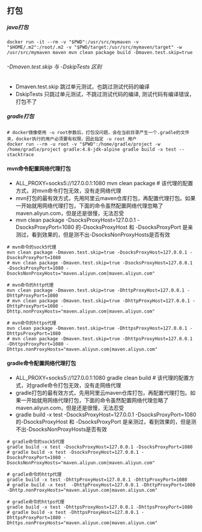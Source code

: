 ## 打包

##### java打包
```
docker run -it --rm -v "$PWD":/usr/src/mymaven -v "$HOME/.m2":/root/.m2 -v "$PWD/target:/usr/src/mymaven/target" -w /usr/src/mymaven maven mvn clean package build -Dmaven.test.skip=true
```

###### -Dmaven.test.skip 与 -DskipTests 区别
* Dmaven.test.skip 跳过单元测试，也跳过测试代码的编译
* DskipTests 只跳过单元测试，不跳过测试代码的编译, 测试代码有编译错误，打包不了

##### gradle打包
```
# docker镜像使用 -u root参数后，打包没问题，会在当前目录产生一个.gradle的文件夹，docker执行的用户必须要有权限，因此指定 -u root 用户
docker run --rm -u root -v "$PWD":/home/gradle/project -w /home/gradle/project gradle:4.8-jdk-alpine gradle build -x test --stacktrace
```

#### mvn命令配置网络代理打包
* ALL_PROXY=socks5://127.0.0.1:1080 mvn clean package  # 该代理的配置方式，对mvn命令打包无效，没有走网络代理
* mvn打包的最有效方式，先用阿里云maven仓库打包，再配置代理打包。如果一开始就用网络代理打包，下面的命令虽然配置网络代理忽略了maven.aliyun.com，但是还是很慢，无法忍受
* mvn clean package -DsocksProxyHost=127.0.0.1 -DsocksProxyPort=1080 的-DsocksProxyHost 和 -DsocksProxyPort 是亲测过，看到效果的，但是测不出-DsocksNonProxyHosts是否有效
```
# mvn命令的sock5代理
mvn clean package -Dmaven.test.skip=true -DsocksProxyHost=127.0.0.1 -DsocksProxyPort=1080
# mvn clean package -Dmaven.test.skip=true -DsocksProxyHost=127.0.0.1 -DsocksProxyPort=1080 -DsocksNonProxyHosts="maven.aliyun.com|maven.aliyun.com"

# mvn命令的http代理
mvn clean package -Dmaven.test.skip=true -DhttpProxyHost=127.0.0.1 -DhttpProxyPort=1080 
# mvn clean package -Dmaven.test.skip=true -DhttpProxyHost=127.0.0.1 -DhttpProxyPort=1080 -Dhttp.nonProxyHosts="maven.aliyun.com|maven.aliyun.com"

# mvn命令的https代理
mvn clean package -Dmaven.test.skip=true -DhttpsProxyHost=127.0.0.1 -DhttpsProxyPort=1080
# mvn clean package -Dmaven.test.skip=true -DhttpsProxyHost=127.0.0.1 -DhttpsProxyPort=1080 -Dhttps.nonProxyHosts="maven.aliyun.com|maven.aliyun.com"
```

#### gradle命令配置网络代理打包
* ALL_PROXY=socks5://127.0.0.1:1080 gradle clean build  # 该代理的配置方式，对gradle命令打包无效，没有走网络代理
* gradle打包的最有效方式，先用阿里云maven仓库打包，再配置代理打包。如果一开始就用网络代理打包，下面的命令虽然配置网络代理忽略了maven.aliyun.com，但是还是很慢，无法忍受
* gradle build -x test -DsocksProxyHost=127.0.0.1 -DsocksProxyPort=1080 的-DsocksProxyHost 和 -DsocksProxyPort 是亲测过，看到效果的，但是测不出-DsocksNonProxyHosts是否有效
```
# gradle命令的sock5代理
gradle build -x test -DsocksProxyHost=127.0.0.1 -DsocksProxyPort=1080
# gradle build -x test -DsocksProxyHost=127.0.0.1 -DsocksProxyPort=1080 -DsocksNonProxyHosts="maven.aliyun.com|maven.aliyun.com"

# gradle命令的http代理
gradle build -x test -DhttpProxyHost=127.0.0.1 -DhttpProxyPort=1080 
# gradle build -x test  -DhttpProxyHost=127.0.0.1 -DhttpProxyPort=1080 -Dhttp.nonProxyHosts="maven.aliyun.com|maven.aliyun.com"

# gradle命令的https代理
gradle build -x test -DhttpsProxyHost=127.0.0.1 -DhttpsProxyPort=1080
# gradle build -x test -DhttpsProxyHost=127.0.0.1 -DhttpsProxyPort=1080 -Dhttps.nonProxyHosts="maven.aliyun.com|maven.aliyun.com"
```

